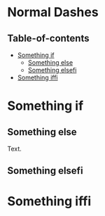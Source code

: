 # Normal Dashes

## Table-of-contents

-   [Something if](#something-if)
    -   [Something else](#something-else)
    -   [Something elsefi](#something-elsefi)
-   [Something iffi](#something-iffi)

# Something if

## Something else

Text.

## Something elsefi

# Something iffi
